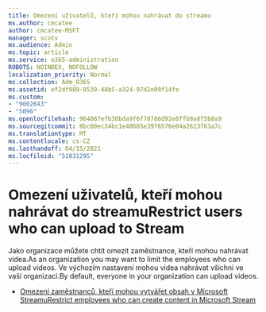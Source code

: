 ```yaml
---
title: Omezení uživatelů, kteří mohou nahrávat do streamu
ms.author: cmcatee
author: cmcatee-MSFT
manager: scotv
ms.audience: Admin
ms.topic: article
ms.service: o365-administration
ROBOTS: NOINDEX, NOFOLLOW
localization_priority: Normal
ms.collection: Adm_O365
ms.assetid: ef2df989-8539-48b5-a324-97d2e09f14fe
ms.custom:
- "9002643"
- "5096"
ms.openlocfilehash: 964087efb30bda9f6f78786d92e8ffb9a8f5b8a9
ms.sourcegitcommit: 8bc60ec34bc1e40685e3976576e04a2623f63a7c
ms.translationtype: MT
ms.contentlocale: cs-CZ
ms.lasthandoff: 04/15/2021
ms.locfileid: "51831295"
---
```

# <a name="restrict-users-who-can-upload-to-stream"></a><span data-ttu-id="ab5c4-102">Omezení uživatelů, kteří mohou nahrávat do streamu</span><span class="sxs-lookup"><span data-stu-id="ab5c4-102">Restrict users who can upload to Stream</span></span>

<span data-ttu-id="ab5c4-103">Jako organizace můžete chtít omezit zaměstnance, kteří mohou nahrávat videa.</span><span class="sxs-lookup"><span data-stu-id="ab5c4-103">As an organization you may want to limit the employees who can upload videos.</span></span> <span data-ttu-id="ab5c4-104">Ve výchozím nastavení mohou videa nahrávat všichni ve vaší organizaci.</span><span class="sxs-lookup"><span data-stu-id="ab5c4-104">By default, everyone in your organization can upload videos.</span></span>

- [<span data-ttu-id="ab5c4-105">Omezení zaměstnanců, kteří mohou vytvářet obsah v Microsoft Streamu</span><span class="sxs-lookup"><span data-stu-id="ab5c4-105">Restrict employees who can create content in Microsoft Stream</span></span>](https://docs.microsoft.com/stream/restrict-uploaders)
